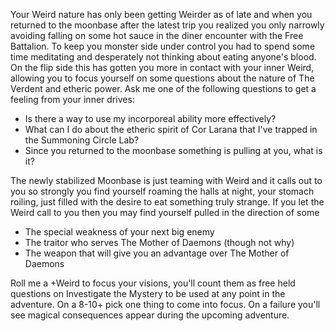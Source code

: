 Your Weird nature has only been getting Weirder as of late and when you returned to the moonbase after the latest trip you realized you only narrowly avoiding falling on some hot sauce in the diner encounter with the Free Battalion. To keep you monster side under control you had to spend some time meditating and desperately not thinking about eating anyone's blood. On the flip side this has gotten you more in contact with your inner Weird, allowing you to focus yourself on some questions about the nature of The Verdent and etheric power. Ask me one of the following questions to get a feeling from your inner drives:

- Is there a way to use my incorporeal ability more effectively? 
- What can I do about the etheric spirit of Cor Larana that I've trapped in the Summoning Circle Lab?
- Since you returned to the moonbase something is pulling at you, what is it? 

The newly stabilized Moonbase is just teaming with Weird and it calls out to you so strongly you find yourself roaming the halls at night, your stomach roiling, just filled with the desire to eat something truly strange. If you let the Weird call to you then you may find yourself pulled in the direction of some

- The special weakness of your next big enemy
- The traitor who serves The Mother of Daemons (though not why)
- The weapon that will give you an advantage over The Mother of Daemons

Roll me a +Weird to focus your visions, you'll count them as free held questions on Investigate the Mystery to be used at any point in the adventure. On a 8-10+ pick one thing to come into focus. On a failure you'll see magical consequences appear during the upcoming adventure. 